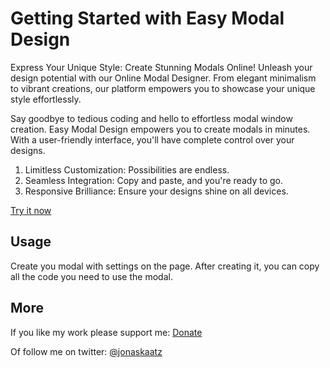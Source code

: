 # Getting Started with Easy Modal Design

Express Your Unique Style: Create Stunning Modals Online! Unleash your design potential with our Online Modal Designer. From elegant minimalism to vibrant creations, our platform empowers you to showcase your unique style effortlessly.

Say goodbye to tedious coding and hello to effortless modal window creation. Easy Modal Design empowers you to create modals in minutes. With a user-friendly interface, you'll have complete control over your designs.

1. Limitless Customization: Possibilities are endless.
2. Seamless Integration: Copy and paste, and you're ready to go.
3. Responsive Brilliance: Ensure your designs shine on all devices.

[Try it now](https://easymodaldesign.com/)

## Usage

Create you modal with settings on the page. After creating it, you can copy all the code you need to use the modal. 

## More

If you like my work please support me: [Donate](https://donate.stripe.com/dR66q0b9D3A4g8MfZ0)

Of follow me on twitter: [@jonaskaatz](https://twitter.com/jonaskaatz)